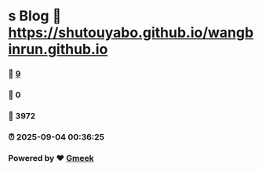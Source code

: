 # s Blog :link: https://shutouyabo.github.io/wangbinrun.github.io 
### :page_facing_up: [9](https://shutouyabo.github.io/wangbinrun.github.io/tag.html) 
### :speech_balloon: 0 
### :hibiscus: 3972 
### :alarm_clock: 2025-09-04 00:36:25 
### Powered by :heart: [Gmeek](https://github.com/Meekdai/Gmeek)
